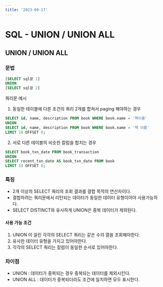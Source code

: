 ```yaml
---
title: '2023-09-17'
---
```

# SQL - UNION / UNION ALL

## UNION / UNION ALL
### 문법
```sql
[SELECT sql문 1]
UNION
[SELECT sql문 2]
```

쿼리문 예시
1) 동일한 테이블에 다른 조건의 쿼리 2개를 합쳐서 paging 해야하는 경우
```sql
SELECT id, name, description FROM book WHERE book.name = '책이름'
UNION
SELECT id, name, description FROM book WHERE book.name = '책 이름'
LIMIT 10 OFFSET 0;
```
2) 서로 다른 테이블의 비슷한 칼럼을 합치는 경우
```sql
SELECT book_txn_date FROM book_transaction
UNION
SELECT recent_txn_date AS book_txn_date FROM book
LIMIT 10 OFFSET 0;
```
### 특징
- 2개 이상의 SELECT 쿼리의 조회 결과를 결합 목적의 연산자이다.
- 결합하려는 쿼리문에서 리턴되는 데이터가 동일한 데이터 유형이어야 사용가능하다.
- SELECT DISTINCT와 유사하게 UNION은 중복 데이터가 제외된다.
#### 사용 가능 조건
1. UNION 이 걸린 각각의 SELECT 쿼리는 같은 수의 열을 조회해야한다.
2. 유사한 데이터 유형을 가지고 있어야한다.
3. 각각의 SELECT 쿼리는 칼럼이 동일한 순서로 있어야한다.

### 차이점
- UNION : 데이터가 중복되는 경우 중복되는 데이터를 제외시킨다.
- UNION ALL : 데이터가 중복되더라도 조건에 일치하면 모두 표시한다.

